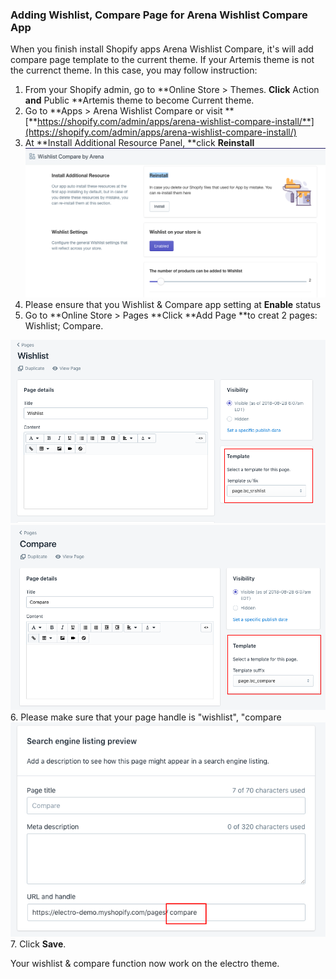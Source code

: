 ### Adding Wishlist, Compare Page for Arena Wishlist Compare App
When you finish install Shopify apps Arena Wishlist Compare, it's will add compare page template to the current theme. If your Artemis theme is not the currenct theme. 
In this case, you may follow instruction:

1. From your Shopify admin, go to **Online Store &gt; Themes. **Click** Action **and** Public **Artemis theme to become Current theme.
2. Go to **Apps &gt; Arena Wishlist Compare or visit **[**https://shopify.com/admin/apps/arena-wishlist-compare-install/**](https://shopify.com/admin/apps/arena-wishlist-compare-install/)
3. At **Install Additional Resource Panel, **click **Reinstall**![](/assets/wishlistcompare.png)
4. Please ensure that you Wishlist & Compare app setting at **Enable** status
5. Go to **Online Store &gt; Pages **Click **Add Page **to creat 2 pages:  Wishlist; Compare. 

![](/assets/wishlist.png)![](/assets/compare.png)
6. Please make sure that your page handle is "wishlist", "compare
![](/assets/comparehandle.png)
7. Click **Save**. 

Your wishlist & compare function now work on the electro theme.




 

